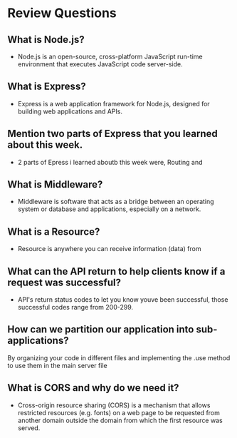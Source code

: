 # Review Questions

## What is Node.js?
 - Node.js is an open-source, cross-platform JavaScript run-time environment that executes JavaScript code server-side.
## What is Express?
 - Express is a web application framework for Node.js, designed for building web applications and APIs.
## Mention two parts of Express that you learned about this week.
 - 2 parts of Epress i learned aboutb this week were, Routing and 
## What is Middleware?
 - Middleware is software that acts as a bridge between an operating system or database and applications, especially on a network.
## What is a Resource?
 - Resource is anywhere you can receive information (data) from
## What can the API return to help clients know if a request was successful?
 - API's return status codes to let you know youve been successful, those successful codes range from 200-299.
## How can we partition our application into sub-applications?
By organizing your code in different files and implementing the .use method to use them in the main server file
## What is CORS and why do we need it?
 - Cross-origin resource sharing (CORS) is a mechanism that allows restricted resources (e.g. fonts) on a web page to be requested from another domain outside the domain from which the first resource was served. 